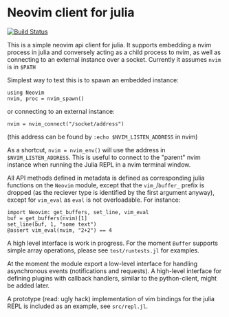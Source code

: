 # Neovim client for julia

[![Build Status](https://travis-ci.org/bfredl/Neovim.jl.svg?branch=master)](https://travis-ci.org/bfredl/Neovim.jl)

This is a simple neovim api client for julia. It supports embedding a nvim process in julia and conversely acting as a child process to nvim, as well as connecting to an external instance over a socket. Currently it assumes `nvim` is in `$PATH`

Simplest way to test this is to spawn an embedded instance:
```
using Neovim
nvim, proc = nvim_spawn()
```
or connecting to an external instance:
```
nvim = nvim_connect("/socket/address")
```
(this address can be found by `:echo $NVIM_LISTEN_ADDRESS` in nvim)

As a shortcut, `nvim = nvim_env()` will use the address in `$NVIM_LISTEN_ADDRESS`. This is useful to connect to the "parent" nvim instance when running the Julia REPL in a nvim terminal window.

All API methods defined in metadata is defined as corresponding julia functions on the `Neovim` module, except that the `vim_`/`buffer_` prefix is dropped (as the reciever type is identified by the first argument anyway), except for `vim_eval` as `eval` is not overloadable. For instance:
```
import Neovim: get_buffers, set_line, vim_eval
buf = get_buffers(nvim)[1]
set_line(buf, 1, "some text")
@assert vim_eval(nvim, "2+2") == 4
```

A high level interface is work in progress. For the moment `Buffer` supports simple array operations, please see `test/runtests.jl` for examples.

At the moment the module export a low-level interface for handling asynchronous events (notifications and requests). A high-level interface for defining plugins with callback handlers, similar to the python-client, might be added later.

A prototype (read: ugly hack) implementation of vim bindings for the julia REPL is included as an example, see `src/repl.jl`.

